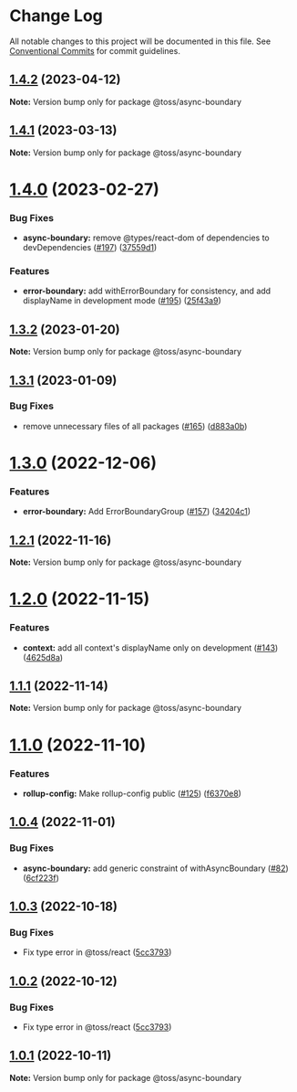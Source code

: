 # Change Log

All notable changes to this project will be documented in this file.
See [Conventional Commits](https://conventionalcommits.org) for commit guidelines.

## [1.4.2](https://github.com/toss/slash/compare/@toss/async-boundary@1.4.1...@toss/async-boundary@1.4.2) (2023-04-12)

**Note:** Version bump only for package @toss/async-boundary





## [1.4.1](https://github.com/toss/slash/compare/@toss/async-boundary@1.4.0...@toss/async-boundary@1.4.1) (2023-03-13)

**Note:** Version bump only for package @toss/async-boundary





# [1.4.0](https://github.com/toss/slash/compare/@toss/async-boundary@1.3.2...@toss/async-boundary@1.4.0) (2023-02-27)


### Bug Fixes

* **async-boundary:** remove @types/react-dom of dependencies to devDependencies ([#197](https://github.com/toss/slash/issues/197)) ([37559d1](https://github.com/toss/slash/commit/37559d144743b29cb4ea23f3d13dee169d3e303f))


### Features

* **error-boundary:** add withErrorBoundary for consistency, and add displayName in development mode ([#195](https://github.com/toss/slash/issues/195)) ([25f43a9](https://github.com/toss/slash/commit/25f43a9faa4e73e24cbd6aeb93fbc00744a5eaa4))





## [1.3.2](https://github.com/toss/slash/compare/@toss/async-boundary@1.3.1...@toss/async-boundary@1.3.2) (2023-01-20)

**Note:** Version bump only for package @toss/async-boundary





## [1.3.1](https://github.com/toss/slash/compare/@toss/async-boundary@1.3.0...@toss/async-boundary@1.3.1) (2023-01-09)


### Bug Fixes

* remove unnecessary files of all packages ([#165](https://github.com/toss/slash/issues/165)) ([d883a0b](https://github.com/toss/slash/commit/d883a0b2aebdbc2ca39c67902cec754c63921dfe))





# [1.3.0](https://github.com/toss/slash/compare/@toss/async-boundary@1.2.1...@toss/async-boundary@1.3.0) (2022-12-06)


### Features

* **error-boundary:** Add ErrorBoundaryGroup ([#157](https://github.com/toss/slash/issues/157)) ([34204c1](https://github.com/toss/slash/commit/34204c14b661daba89e469653a64171242d94684))





## [1.2.1](https://github.com/toss/slash/compare/@toss/async-boundary@1.2.0...@toss/async-boundary@1.2.1) (2022-11-16)

**Note:** Version bump only for package @toss/async-boundary





# [1.2.0](https://github.com/toss/slash/compare/@toss/async-boundary@1.1.1...@toss/async-boundary@1.2.0) (2022-11-15)


### Features

* **context:** add all context's displayName only on development ([#143](https://github.com/toss/slash/issues/143)) ([4625d8a](https://github.com/toss/slash/commit/4625d8a5b0fc70a9e77a0a14e16f9d2a53a644ea))





## [1.1.1](https://github.com/toss/slash/compare/@toss/async-boundary@1.1.0...@toss/async-boundary@1.1.1) (2022-11-14)

**Note:** Version bump only for package @toss/async-boundary





# [1.1.0](https://github.com/toss/slash/compare/@toss/async-boundary@1.0.4...@toss/async-boundary@1.1.0) (2022-11-10)


### Features

* **rollup-config:** Make rollup-config public ([#125](https://github.com/toss/slash/issues/125)) ([f6370e8](https://github.com/toss/slash/commit/f6370e8c4b0fa926e923b518c26b7071ee0e53da))





## [1.0.4](https://github.com/toss/slash/compare/@toss/async-boundary@1.0.3...@toss/async-boundary@1.0.4) (2022-11-01)


### Bug Fixes

* **async-boundary:** add generic constraint of withAsyncBoundary ([#82](https://github.com/toss/slash/issues/82)) ([6cf223f](https://github.com/toss/slash/commit/6cf223fbc3001123347de03992c7fc569efe787a))





## [1.0.3](https://github.com/toss/slash/compare/@toss/async-boundary@1.0.1...@toss/async-boundary@1.0.3) (2022-10-18)


### Bug Fixes

* Fix type error in @toss/react ([5cc3793](https://github.com/toss/slash/commit/5cc37936e8739204f32f9f50ee61570b758343f8))





## [1.0.2](https://github.com/toss/slash/compare/@toss/async-boundary@1.0.1...@toss/async-boundary@1.0.2) (2022-10-12)


### Bug Fixes

* Fix type error in @toss/react ([5cc3793](https://github.com/toss/slash/commit/5cc37936e8739204f32f9f50ee61570b758343f8))





## [1.0.1](https://github.com/toss/slash/compare/@toss/async-boundary@1.0.0...@toss/async-boundary@1.0.1) (2022-10-11)

**Note:** Version bump only for package @toss/async-boundary
